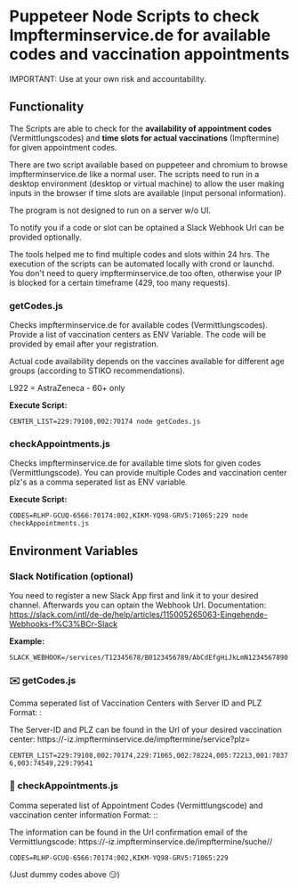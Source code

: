 # Puppeteer Node Scripts to check Impfterminservice.de for available codes and vaccination appointments

IMPORTANT: Use at your own risk and accountability.

## Functionality

The Scripts are able to check for the __availability of appointment codes__ (Vermittlungscodes) and __time slots for actual vaccinations__ (Impftermine) for given appointment codes.

There are two script available based on puppeteer and chromium to browse impfterminservice.de like a normal user. The scripts need to run in a desktop environment (desktop or virtual machine) to allow the user making inputs in the browser if time slots are available (input personal information).

The program is not designed to run on a server w/o UI. 

To notify you if a code or slot can be optained a Slack Webhook Url can be provided optionally.

The tools helped me to find multiple codes and slots within 24 hrs. The execution of the scripts can be automated locally with crond or launchd. You don't need to query impfterminservice.de too often, otherwise your IP is blocked for a certain timeframe (429, too many requests).

### getCodes.js

Checks impfterminservice.de for available codes (Vermittlungscodes). Provide a list of vaccination centers as ENV Variable. The code will be provided by email after your registration.

Actual code availability depends on the vaccines available for different age groups (according to STIKO recommendations).

L922 = AstraZeneca - 60+ only

__Execute Script:__

``
CENTER_LIST=229:79108,002:70174 node getCodes.js
``

### checkAppointments.js

Checks impfterminservice.de for available time slots for given codes (Vermittlungscode). You can provide multiple Codes and vaccination center plz's as a comma seperated list as ENV variable.

__Execute Script:__

``
CODES=RLHP-GCUQ-6566:70174:002,KIKM-YQ98-GRV5:71065:229 node checkAppointments.js
``

## Environment Variables

### Slack Notification (optional)

You need to register a new Slack App first and link it to your desired channel. Afterwards you can optain the Webhook Url. Documentation: https://slack.com/intl/de-de/help/articles/115005265063-Eingehende-Webhooks-f%C3%BCr-Slack

__Example:__

``
SLACK_WEBHOOK=/services/T12345678/B0123456789/AbCdEfgHiJkLmN1234567890
``

### :envelope: getCodes.js

Comma seperated list of Vaccination Centers with Server ID and PLZ
Format: <Server-ID>:<PLZ>

The Server-ID and PLZ can be found in the Url of your desired vaccination center: https://<Server-ID>-iz.impfterminservice.de/impftermine/service?plz=<PLZ>

``
CENTER_LIST=229:79108,002:70174,229:71065,002:78224,005:72213,001:70376,003:74549,229:79541
``

### :date: checkAppointments.js

Comma seperated list of Appointment Codes (Vermittlungscode) and vaccination center information
Format: <Appointment Code>:<PLZ>:<Server-ID>

The information can be found in the Url confirmation email of the Vermittlungscode: https://<Server-ID>-iz.impfterminservice.de/impftermine/suche/<Appointment Code>/<PLZ>

``
CODES=RLHP-GCUQ-6566:70174:002,KIKM-YQ98-GRV5:71065:229
``

(Just dummy codes above :smirk:)